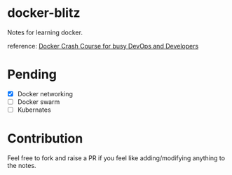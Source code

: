 # docker-blitz
Notes for learning docker. 

reference: [Docker Crash Course for busy DevOps and Developers](https://www.udemy.com/course/docker-tutorial-for-devops-run-docker-containers/)

# Pending 
- [x] Docker networking
- [ ] Docker swarm
- [ ] Kubernates

# Contribution
Feel free to fork and raise a PR if you feel like adding/modifying anything to the notes.
